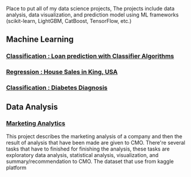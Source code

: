 Place to put all of my data science projects, The projects include data analysis, data visualization, and prediction model using ML frameworks (scikit-learn, LightGBM, CatBoost, TensorFlow, etc.)
## Machine Learning

### [Classification : Loan prediction with Classifier Algorithms](https://github.com/himawanadityas/Coursera-Data-Science/blob/main/Loan%20Prediction/Loan%20predict%20ML.ipynb)

### [Regression : House Sales in King, USA](https://github.com/himawanadityas/Coursera-Data-Science/blob/main/Data%20Analysis%20with%20Python/House%20Sales%20in%20King%20Country%2C%20USA.ipynb)

### [Classification : Diabetes Diagnosis](https://github.com/himawanadityas/Supervised-Learning/blob/main/Diabetes%20Diagnosis/Diabetes_Diagnosis.ipynb)


## Data Analysis

### [Marketing Analytics](https://github.com/himawanadityas/Data-Science-Project/blob/main/Marketing%20Analysis.ipynb)
This project describes the marketing analysis of a company and then the result of analysis that have been made are given to CMO. There're several tasks that have to finished for finishing the analysis, these tasks are exploratory data analysis, statistical analysis, visualization, and summary/recommendation to CMO. The dataset that use from kaggle platform
